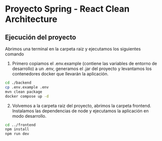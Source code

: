 # Proyecto Spring - React Clean Architecture

## Ejecución del proyecto

Abrimos una terminal en la carpeta raiz y ejecutamos los siguientes comando

1. Primero copiamos el .env.example (contiene las variables de entorno de desarrollo) a un .env, generamos el .jar del proyecto y levantamos los contenedores docker que llevarán la aplicación.
   
```bash
cd ./backend
cp .env.example .env
mvn clean package 
docker compose up -d
```

2. Volvemos a la carpeta raiz del proyecto, abrimos la carpeta frontend. Instalamos las dependencias de node y ejecutamos la aplicación en modo desarrollo.

```bash
cd ../frontend
npm install
npm run dev
```